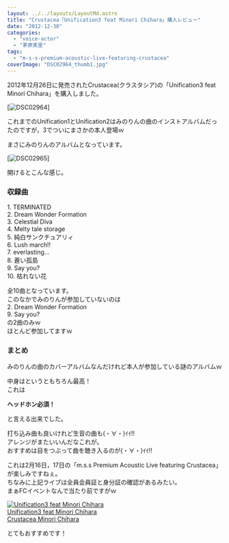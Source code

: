 ```yaml
---
layout: ../../layouts/LayoutMd.astro
title: "Crustacea「Unification3 feat Minori Chihara」購入レビュー"
date: "2012-12-30"
categories: 
  - "voice-actor"
  - "茅原実里"
tags: 
  - "m-s-s-premium-acoustic-live-featuring-crustacea"
coverImage: "DSC02964_thumb1.jpg"
---
```


2012年12月26日に発売されたCrustacea(クラスタシア)の「Unification3 feat Minori Chihara」を購入しました。

[![DSC02964](/wp/images/DSC02964_thumb.jpg "DSC02964")]

これまでのUnification1とUnification2はみのりんの曲のインストアルバムだったのですが，3でついにまさかの本人登場ｗ

まさにみのりんのアルバムとなっています。

[![DSC02965](/wp/images/DSC02965_thumb.jpg "DSC02965")]

開けるとこんな感じ。

### 収録曲

1\. TERMINATED  
2\. Dream Wonder Formation  
3\. Celestial Diva  
4\. Melty tale storage  
5\. 純白サンクチュアリィ  
6\. Lush march!!  
7\. everlasting...  
8\. 蒼い孤島  
9\. Say you?  
10\. 枯れない花

全10曲となっています。  
このなかでみのりんが参加していないのは  
2\. Dream Wonder Formation  
9\. Say you?  
の2曲のみｗ  
ほとんど参加してますｗ

### まとめ

みのりんの曲のカバーアルバムなんだけれど本人が参加している謎のアルバムｗ

中身はというともちろん最高！  
これは

**ヘッドホン必須！**

と言える出来でした。

打ち込み曲も良いけれど生音の曲も(・∀・)ｲｲ!!  
アレンジがまたいいんだなこれが。  
おすすめは目をつぶって曲を聴き入るのが(・∀・)ｲｲ!!

これは2月16日，17日の「m.s.s Premium Acoustic Live featuring Crustacea」が楽しみですねぇ。  
ちなみに上記ライブは全員会員証と身分証の確認があるみたい。  
まぁFCイベントなんで当たり前ですがｗ

[![Unification3 feat Minori Chihara](/wp/images/51pm2a-eIDL._SL160_.jpg)  
Unification3 feat Minori Chihara  
Crustacea Minori Chihara](https://www.amazon.co.jp/exec/obidos/ASIN/B009S8D2FA/mizuka123-22/ref=nosim)

とてもおすすめです！
